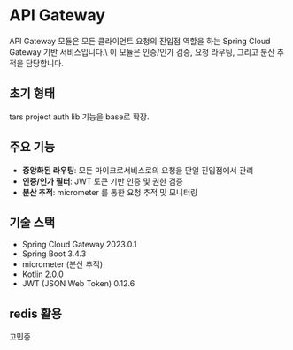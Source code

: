 # API Gateway

API Gateway 모듈은 모든 클라이언트 요청의 진입점 역할을 하는 Spring Cloud Gateway 기반 서비스입니다.\ 
이 모듈은 인증/인가 검증, 요청 라우팅, 그리고 분산 추적을 담당합니다.

## 초기 형태

tars project auth lib 기능을 base로 확장.

## 주요 기능

- **중앙화된 라우팅**: 모든 마이크로서비스로의 요청을 단일 진입점에서 관리
- **인증/인가 필터**: JWT 토큰 기반 인증 및 권한 검증
- **분산 추적**: micrometer 를 통한 요청 추적 및 모니터링

## 기술 스택

- Spring Cloud Gateway 2023.0.1
- Spring Boot 3.4.3
- micrometer (분산 추적)
- Kotlin 2.0.0
- JWT (JSON Web Token) 0.12.6

## redis 활용
고민중